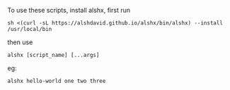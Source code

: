 To use these scripts, install alshx, first run

```
sh <(curl -sL https://alshdavid.github.io/alshx/bin/alshx) --install /usr/local/bin
```

then use

```
alshx [script_name] [...args]
```
eg:

```
alshx hello-world one two three
```
